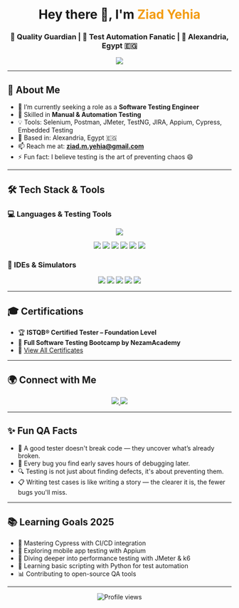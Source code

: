 <h1 align="center">Hey there 👋, I'm <span style="color:#f39c12;">Ziad Yehia</span></h1>
<h3 align="center">
  🧪 <b>Quality Guardian</b> | 🚀 Test Automation Fanatic | 📍 Alexandria, Egypt 🇪🇬
</h3>

<p align="center">
  <img src="https://readme-typing-svg.demolab.com?font=Fira+Code&weight=600&size=20&duration=2500&pause=1000&color=F78C6C&center=true&vCenter=true&multiline=true&width=800&height=140&lines=🧪+Breaking+Things+So+They+Don’t+Break+in+Production;🚀+Turning+Bugs+into+Features+Since+Day+One;💡+Sharpening+My+Automation+Katana;🎯+Obsessed+with+Quality+and+Details" />
</p>

---

## 🌟 About Me

- 🔭 I’m currently seeking a role as a **Software Testing Engineer**
- 🧪 Skilled in **Manual & Automation Testing**
- 💡 Tools: Selenium, Postman, JMeter, TestNG, JIRA, Appium, Cypress, Embedded Testing
- 📍 Based in: Alexandria, Egypt 🇪🇬
- 📫 Reach me at: **ziad.m.yehia@gmail.com**
- ⚡ Fun fact: I believe testing is the art of preventing chaos 😄

---

## 🛠️ Tech Stack & Tools

### 💻 Languages & Testing Tools
<p align="center">
  <img src="https://skillicons.dev/icons?i=python,c,java,selenium,postman,git,github,vscode&perline=9" />
</p>

<p align="center">
  <img src="https://img.shields.io/badge/JIRA-0052CC?style=for-the-badge&logo=jira&logoColor=white" />
  <img src="https://img.shields.io/badge/TestNG-F36C3D?style=for-the-badge&logo=testing-library&logoColor=white" />
  <img src="https://img.shields.io/badge/JMeter-D22128?style=for-the-badge&logo=apache&logoColor=white" />
  <img src="https://img.shields.io/badge/Appium-472B98?style=for-the-badge&logo=appium&logoColor=white" />
  <img src="https://img.shields.io/badge/Cypress-17202C?style=for-the-badge&logo=cypress&logoColor=white" />
  <img src="https://img.shields.io/badge/Embedded%20AVR-blue?style=for-the-badge&logo=atmel&logoColor=white" />
</p>

### 🧰 IDEs & Simulators
<p align="center">
  <img src="https://img.shields.io/badge/Eclipse-2C2255?style=for-the-badge&logo=eclipse&logoColor=white" />
  <img src="https://img.shields.io/badge/CodeBlocks-000000?style=for-the-badge&logo=codeblocks&logoColor=white" />
  <img src="https://img.shields.io/badge/IntelliJ%20IDEA-000000?style=for-the-badge&logo=intellijidea&logoColor=white" />
  <img src="https://img.shields.io/badge/VS%20Code-007ACC?style=for-the-badge&logo=visualstudiocode&logoColor=white" />
  <img src="https://img.shields.io/badge/Proteus%208-2E8B57?style=for-the-badge&logo=proteus&logoColor=white" />
</p>

---
<!--
## 📈 GitHub Stats

<table align="center">
  <tr>
    <td>
      <img src="https://github-readme-stats.vercel.app/api?username=ZiadYehia&show_icons=true&theme=tokyonight&count_private=true&custom_title=Ziad%20Yehia's%20GitHub%20Stats" height="220" />
    </td>
    <td>
      <img src="https://github-readme-streak-stats.herokuapp.com/?user=ZiadYehia&theme=tokyonight&hide_border=false" height="220" />
    </td>
  </tr>
</table>

---

## 📈 Activity Graph

<p align="center">
  <img src="https://github-readme-activity-graph.vercel.app/graph?username=ZiadYehia&theme=tokyo-night&area=true&custom_title=Ziad%20Yehia's%20Activity%20Graph" />
</p>

---

## 🏅 GitHub Trophies

<p align="center">
  <img src="https://github-profile-trophy.vercel.app/?username=ZiadYehia&theme=onedark&no-frame=true&row=1&column=6" />
</p>

---

## 🚀 Featured Projects

| Project | Description | Tools |
|--------|-------------|--------|
| [Testify](https://github.com/ZiadYehia/testify) | Automation test suite demo | Selenium, TestNG |
| [BugBuster](https://github.com/ZiadYehia/bugbuster) | Bug tracker and logger | Postman, JIRA |

---
-->
## 🎓 Certifications

- 🏆 **ISTQB® Certified Tester – Foundation Level** 
- 🧠 **Full Software Testing Bootcamp by NezamAcademy** 
- 📁 [View All Certificates](https://drive.google.com/drive/u/0/folders/1G5jK_XNigCxaZj7JMloQHlTwa1VgbfK5)

---

## 🌍 Connect with Me

<p align="center">
  <a href="https://www.linkedin.com/in/ziadmohamedyehia/">
    <img src="https://img.shields.io/badge/LinkedIn-Ziad%20Yehia-0A66C2?style=for-the-badge&logo=linkedin&logoColor=white" />
  </a>
  <a href="mailto:ziad.m.yehia@gmail.com">
    <img src="https://img.shields.io/badge/Gmail-ziad.m.yehia%40gmail.com-D14836?style=for-the-badge&logo=gmail&logoColor=white" />
  </a>

</p>

---

## ✨ Fun QA Facts

- 🧠 A good tester doesn't break code — they uncover what’s already broken.
- 🐞 Every bug you find early saves hours of debugging later.
- 🔍 Testing is not just about finding defects, it's about preventing them.
- 📋 Writing test cases is like writing a story — the clearer it is, the fewer bugs you'll miss.

---

## 📚 Learning Goals 2025

- 🔧 Mastering Cypress with CI/CD integration
- 📱 Exploring mobile app testing with Appium
- 🧠 Diving deeper into performance testing with JMeter & k6
- 🤖 Learning basic scripting with Python for test automation
- 📊 Contributing to open-source QA tools

---

<p align="center">
  <img src="https://komarev.com/ghpvc/?username=ZiadYehia&style=flat-square&color=blue" alt="Profile views" />
</p>


